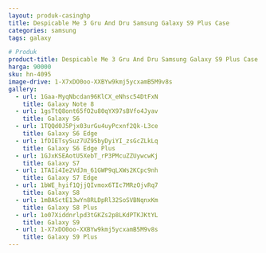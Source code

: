 ```yaml
---
layout: produk-casinghp
title: Despicable Me 3 Gru And Dru Samsung Galaxy S9 Plus Case
categories: samsung
tags: galaxy

# Produk
product-title: Despicable Me 3 Gru And Dru Samsung Galaxy S9 Plus Case
harga: 90000
sku: hn-4095
image-drive: 1-X7xDO0oo-XXBYw9kmj5ycxamB5M9v8s
gallery:
  - url: 1Gaa-MyqNbcdan96KlCX_eNhsc54DtFxN
    title: Galaxy Note 8
  - url: 1gsTtQ8ont65fO2u80qYX97sBVfo4Jyav
    title: Galaxy S6
  - url: 1TQQd0J5Pjx03urGu4uyPcxnf2Qk-L3ce
    title: Galaxy S6 Edge
  - url: 1fDIETsySuz7UZ95byDyiYI_zsGcZLkLq
    title: Galaxy S6 Edge Plus
  - url: 1GJxKSEAotU5XebT_rP3PMcuZZUywcwKj
    title: Galaxy S7
  - url: 1TAIi4Ie2VdJm_61GWP9qLXWs2KCpc9nh
    title: Galaxy S7 Edge
  - url: 1bWE_hyif1QjjQIvmox6TIc7MRzOjvRq7
    title: Galaxy S8
  - url: 1mBASctE13wYn8RLDpRl32SoSVBNqnxKm
    title: Galaxy S8 Plus
  - url: 1o07Xiddnrlpd3tGKZs2p8LKdPTKJKtYL
    title: Galaxy S9
  - url: 1-X7xDO0oo-XXBYw9kmj5ycxamB5M9v8s
    title: Galaxy S9 Plus
---
```

